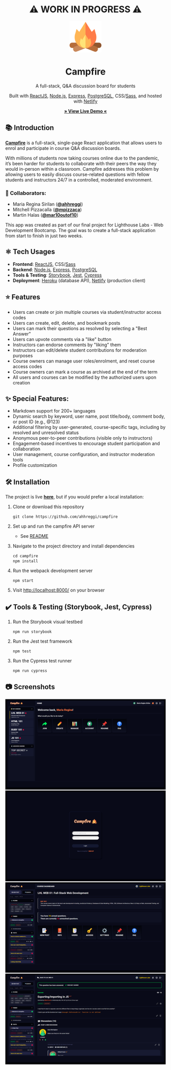 <div align="center">
<h1>⚠️ WORK IN PROGRESS ⚠️</h1>
</div>


<!-- TITLE -->
<div align="center">
<img src="public/images/campfire.png" width="100" />
<h1>Campfire</h1>
<p>A full-stack, Q&A discussion board for students
</p>

<p>Built with <a href="https://reactjs.org/">ReactJS</a>, <a href="https://nodejs.org/en/">Node.js</a>, <a href="https://expressjs.com/">Express</a>, <a href="https://www.postgresql.org/">PostgreSQL</a>, CSS</a>/<a href="https://sass-lang.com/">Sass</a>, and hosted with <a href="https://www.netlify.com/">Netlify</a></p>

<b><a href="" target="_blank">
   » View Live Demo «
</a></b>
</div>

<!-- INTRODUCTION -->

## 📚 Introduction

<b>[Campfire](https://ahhreggi-scheduler.netlify.app/)</b> is a full-stack, single-page React application that allows users to enrol and participate in course Q&A discussion boards.

With millions of students now taking courses online due to the pandemic, it’s been harder for students to collaborate with their peers the way they would in-person within a classroom. Campfire addresses this problem by allowing users to easily discuss course-related questions with fellow students and instructors 24/7 in a controlled, moderated environment.

### 🤝 **Collaborators**:
- Maria Regina Sirilan ([**@ahhreggi**](https://github.com/ahhreggi))
- Mitchell Pizzacalla ([**@mpizzaca**](https://github.com/mpizzaca))
- Martin Halas ([**@mar10outof10**](https://github.com/mar10outof10))

This app was created as part of our final project for Lighthouse Labs - Web Development Bootcamp. The goal was to create a full-stack application from start to finish in just two weeks.

## ⚛️ Tech Usages

- <b>Frontend</b>: <a href="https://reactjs.org/">ReactJS</a>, CSS</a>/<a href="https://sass-lang.com/">Sass</a>
- <b>Backend</b>: <a href="https://nodejs.org/en/">Node.js</a>, <a href="https://expressjs.com/">Express</a>, <a href="https://www.postgresql.org/">PostgreSQL</a>
- <b>Tools & Testing</b>: <a href="https://storybook.js.org/">Storybook<a/>, <a href="https://jestjs.io/">Jest</a>, <a href="https://www.cypress.io/">Cypress</a>
- <b>Deployment</b>: <a href="https://www.heroku.com/">Heroku</a> (database API), <a href="https://www.netlify.com/">Netlify</a> (production client)

<!-- FEATURES -->
## ⭐ Features
- Users can create or join multiple courses via student/instructor access codes
- Users can create, edit, delete, and bookmark posts
- Users can mark their questions as resolved by selecting a "Best Answer"
- Users can upvote comments via a "like" button
- Instructors can endorse comments by "liking" them
- Instructors can edit/delete student contributions for moderation purposes
- Course owners can manage user roles/enrolment, and reset course access codes
- Course owners can mark a course as archived at the end of the term
- All users and courses can be modified by the authorized users upon creation
## ✨ Special Features:
   - Markdown support for 200+ languages
   - Dynamic search by keyword, user name, post title/body, comment body, or post ID (e.g., @123)
   - Additional filtering by user-generated, course-specific tags, including by resolved and unresolved status
   - Anonymous peer-to-peer contributions (visible only to instructors)
   - Engagement-based incentives to encourage student participation and collaboration
   - User management, course configuration, and instructor moderation tools
   - Profile customization


## 🛠 Installation

The project is live
<b><a href="" target="_blank">here</a></b>, but if you would prefer a local installation:

1. Clone or download this repository
   ```
   git clone https://github.com/ahhreggi/campfire
   ```
2. Set up and run the campfire API server
   - See [README](https://github.com/ahhreggi/campfire-api)

5. Navigate to the project directory and install dependencies
   ```
   cd campfire
   npm install
   ```
6. Run the webpack development server
   ```
   npm start
   ```
7. Visit <a href="http://localhost:8000/">http://localhost:8000/</a> on your browser

## ✔️ Tools & Testing (Storybook, Jest, Cypress)

1. Run the Storybook visual testbed
   ```
   npm run storybook
   ```
2. Run the Jest test framework
   ```
   npm test
   ```
3. Run the Cypress test runner
   ```
   npm run cypress
   ```

## 📷 Screenshots
<img src="public/images/screenshots/home.png" alt="Home" />
<img src="public/images/screenshots/login.png" alt="Login" />
<img src="public/images/screenshots/dashboard.png" alt="Dashboard" />
<img src="public/images/screenshots/post.png" alt="post" />